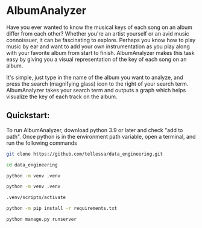 # AlbumAnalyzer

Have you ever wanted to know the musical keys of each song on an album differ from each other?
Whether you're an artist yourself or an avid music connoissuer, it can be fascinating to explore.
Perhaps you know how to play music by ear and want to add your own instrumentation as you play along with your favorite album from start to finish.
AlbumAnalyzer makes this task easy by giving you a visual representation of the key of each song on an album.

It's simple, just type in the name of the album you want to analyze, and press the search (magnifying glass) icon to the right of your search term.
AlbumAnalyzer takes your search term and outputs a graph which helps visualize the key of each track on the album.

## Quickstart:

To run AlbumAnalyzer, download python 3.9 or later and check "add to path".
Once python is in the environment path variable, open a terminal, and run the following commands

```bash
git clone https://github.com/tellessa/data_engineering.git
```

```bash
cd data_engineering
```

```bash
python -m venv .venv
```

```bash
python -m venv .venv
```

```bash
.venv/scripts/activate
```

```bash
python -m pip install -r requirements.txt
```

```bash
python manage.py runserver
```
